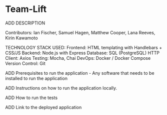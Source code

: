 # Team-Lift

ADD DESCRIPTION

Contributors: Ian Fischer, Samuel Hagen, Matthew Cooper, Lana Reeves, Kirin Kawamoto

TECHNOLOGY STACK USED:
  Frontend: HTML templating with Handlebars + CSS/JS
  Backend: Node.js with Express
  Database: SQL (PostgreSQL)
  HTTP Client: Axios
  Testing: Mocha, Chai
  DevOps: Docker / Docker Compose
  Version Control: Git

ADD Prerequisites to run the application - Any software that needs to be installed to run the application

ADD Instructions on how to run the application locally.

ADD How to run the tests

ADD Link to the deployed application

